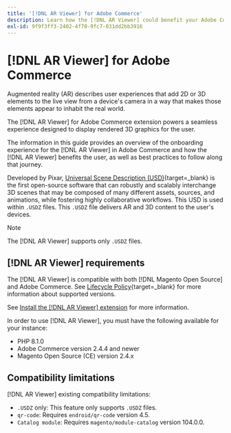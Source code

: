 ```yaml
---
title: '[!DNL AR Viewer] for Adobe Commerce'
description: Learn how the [!DNL AR Viewer] could benefit your Adobe Commerce instance and how to successfully onboard and setup the extension.
exl-id: 9f9f3ff3-2402-4f70-9fc7-031dd2bb3916
---
```

# [!DNL AR Viewer] for Adobe Commerce

Augmented reality (AR) describes user experiences that add 2D or 3D elements to the live view from a device's camera in a way that makes those elements appear to inhabit the real world.

The [!DNL AR Viewer] for Adobe Commerce extension powers a seamless experience designed to display rendered 3D graphics for the user.

The information in this guide provides an overview of the onboarding experience for the [!DNL AR Viewer] in Adobe Commerce and how the [!DNL AR Viewer] benefits the user, as well as best practices to follow along that journey.

Developed by Pixar, [Universal Scene Description (USD)](https://www.pixar.com/usd){target=_blank} is the first open-source software that can robustly and scalably interchange 3D scenes that may be composed of many different assets, sources, and animations, while fostering highly collaborative workflows. This USD is used within `.USDZ` files. This `.USDZ` file delivers AR and 3D content to the user's devices.

>[!NOTE]
>
> The [!DNL AR Viewer] supports only `.USDZ` files.

## [!DNL AR Viewer] requirements

The [!DNL AR Viewer] is compatible with both [!DNL Magento Open Source] and Adobe Commerce. See [Lifecycle Policy](https://experienceleague.adobe.com/docs/commerce-operations/release/planning/lifecycle-policy.html){target=_blank} for more information about supported versions.

See [Install the [!DNL AR Viewer] extension](../catalog/ar-viewer-setup.md) for more information.

In order to use [!DNL AR Viewer], you must have the following available for your instance:

* PHP 8.1.0
* Adobe Commerce version 2.4.4 and newer
* Magento Open Source (CE) version 2.4.x

## Compatibility limitations

[!DNL AR Viewer] existing compatibility limitations:

* `.USDZ` only: This feature only supports `.USDZ` files.
* `qr-code`: Requires `endroid/qr-code` version 4.5.
* `Catalog module`: Requires `magento/module-catalog` version 104.0.0.
